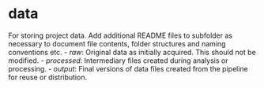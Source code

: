 # data

For storing project data. Add additional README files to subfolder as necessary to document file contents, folder structures and naming conventions etc.
    - *raw*: Original data as initially acquired. This should not be modified.
    - *processed*: Intermediary files created during analysis or processing.
    - *output*: Final versions of data files created from the pipeline for reuse or distribution.